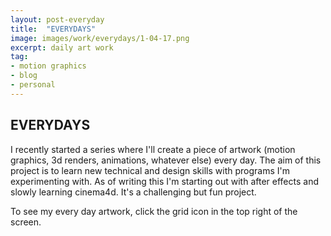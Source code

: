 ```yaml
---
layout: post-everyday
title:  "EVERYDAYS"
image: images/work/everydays/1-04-17.png
excerpt: daily art work
tag:
- motion graphics
- blog
- personal
---
```


## EVERYDAYS
I recently started a series where I'll create a piece of artwork (motion graphics, 3d renders, animations, whatever else) every day. The aim of this project is to learn new technical and design skills with programs I'm experimenting with.  As of writing this I'm starting out with after effects and slowly learning cinema4d. It's a challenging but fun project.  

To see my every day artwork, click the grid icon in the top right of the screen.